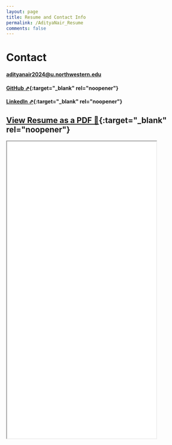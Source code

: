 ```yaml
---
layout: page
title: Resume and Contact Info
permalink: /AdityaNair_Resume
comments: false
---
```


# Contact

#### [adityanair2024@u.northwestern.edu](adityanair2024@u.northwestern.edu)

#### [GitHub ⇗](https://github.com/gogiputtar){:target="_blank" rel="noopener"}

#### [LinkedIn ⇗](https://www.linkedin.com/in/aditya-nair-33b166203/){:target="_blank" rel="noopener"}

## [View Resume as a PDF 📄](AdityaNair_Resume_Feb2024.pdf){:target="_blank" rel="noopener"}

<iframe src="_pages/AdityaNair_Resume_Mar2024.pdf" width="80%" height="800">
</iframe>

